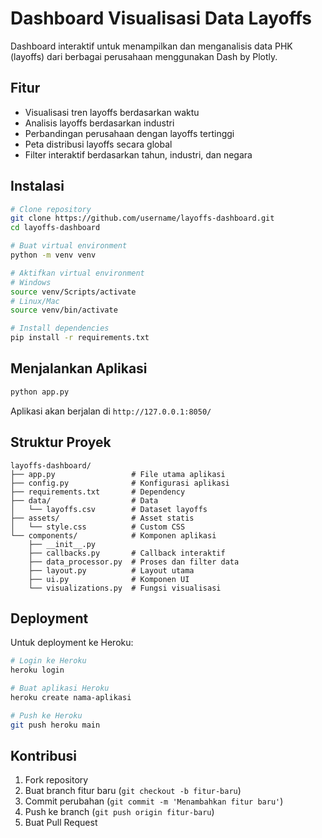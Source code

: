 # Dashboard Visualisasi Data Layoffs

Dashboard interaktif untuk menampilkan dan menganalisis data PHK (layoffs) dari berbagai perusahaan menggunakan Dash by Plotly.

## Fitur

-   Visualisasi tren layoffs berdasarkan waktu
-   Analisis layoffs berdasarkan industri
-   Perbandingan perusahaan dengan layoffs tertinggi
-   Peta distribusi layoffs secara global
-   Filter interaktif berdasarkan tahun, industri, dan negara

## Instalasi

```bash
# Clone repository
git clone https://github.com/username/layoffs-dashboard.git
cd layoffs-dashboard

# Buat virtual environment
python -m venv venv

# Aktifkan virtual environment
# Windows
source venv/Scripts/activate
# Linux/Mac
source venv/bin/activate

# Install dependencies
pip install -r requirements.txt
```

## Menjalankan Aplikasi

```bash
python app.py
```

Aplikasi akan berjalan di `http://127.0.0.1:8050/`

## Struktur Proyek

```
layoffs-dashboard/
├── app.py                 # File utama aplikasi
├── config.py              # Konfigurasi aplikasi
├── requirements.txt       # Dependency
├── data/                  # Data
│   └── layoffs.csv        # Dataset layoffs
├── assets/                # Asset statis
│   └── style.css          # Custom CSS
└── components/            # Komponen aplikasi
    ├── __init__.py
    ├── callbacks.py       # Callback interaktif
    ├── data_processor.py  # Proses dan filter data
    ├── layout.py          # Layout utama
    ├── ui.py              # Komponen UI
    └── visualizations.py  # Fungsi visualisasi
```

## Deployment

Untuk deployment ke Heroku:

```bash
# Login ke Heroku
heroku login

# Buat aplikasi Heroku
heroku create nama-aplikasi

# Push ke Heroku
git push heroku main
```

## Kontribusi

1. Fork repository
2. Buat branch fitur baru (`git checkout -b fitur-baru`)
3. Commit perubahan (`git commit -m 'Menambahkan fitur baru'`)
4. Push ke branch (`git push origin fitur-baru`)
5. Buat Pull Request
